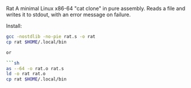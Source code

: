 Rat
A minimal Linux x86-64 "cat clone" in pure assembly.
Reads a file and writes it to stdout, with an error message on failure.

Install:
```sh
gcc -nostdlib -no-pie rat.s -o rat
cp rat $HOME/.local/bin

or

```sh
as --64 -o rat.o rat.s
ld -o rat rat.o
cp rat $HOME/.local/bin
